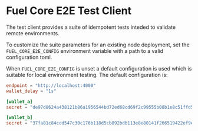 # Fuel Core E2E Test Client

The test client provides a suite of idempotent tests inteded to validate remote environments.

To customize the suite parameters for an existing node deployment, set the `FUEL_CORE_E2E_CONFIG` environment variable with a path to a valid configuration toml.

When `FUEL_CORE_E2E_CONFIG` is unset a default configuration is used which is suitable for local environment testing. The default configuration is:

```toml
endpoint = "http://localhost:4000"
wallet_delay = "1s"

[wallet_a]
secret = "de97d8624a438121b86a1956544bd72ed68cd69f2c99555b08b1e8c51ffd511c"

[wallet_b]
secret = "37fa81c84ccd547c30c176b118d5cb892bdb113e8e80141f266519422ef9eefd"
```
